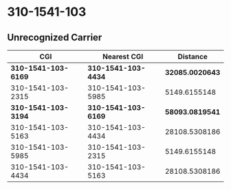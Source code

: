 # 310-1541-103
## Unrecognized Carrier


| CGI | Nearest CGI | Distance |
|-----|-------------|----------|
| **310-1541-103-6169** | **310-1541-103-4434** | **32085.0020643** |
| 310-1541-103-2315 | 310-1541-103-5985 | 5149.6155148 |
| **310-1541-103-3194** | **310-1541-103-6169** | **58093.0819541** |
| 310-1541-103-5163 | 310-1541-103-4434 | 28108.5308186 |
| 310-1541-103-5985 | 310-1541-103-2315 | 5149.6155148 |
| 310-1541-103-4434 | 310-1541-103-5163 | 28108.5308186 |
